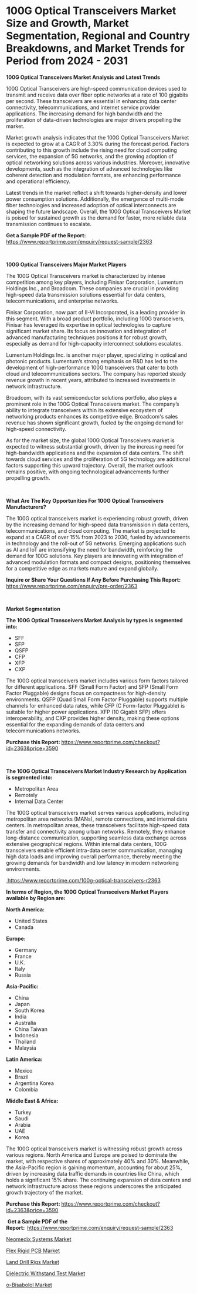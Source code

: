 <p><h1>100G Optical Transceivers Market Size and Growth, Market Segmentation, Regional and Country Breakdowns, and Market Trends for Period from 2024 -  2031</h1></p><p><strong>100G Optical Transceivers Market Analysis and Latest Trends</strong></p>
<p><p>100G Optical Transceivers are high-speed communication devices used to transmit and receive data over fiber optic networks at a rate of 100 gigabits per second. These transceivers are essential in enhancing data center connectivity, telecommunications, and internet service provider applications. The increasing demand for high bandwidth and the proliferation of data-driven technologies are major drivers propelling the market.</p><p>Market growth analysis indicates that the 100G Optical Transceivers Market is expected to grow at a CAGR of 3.30% during the forecast period. Factors contributing to this growth include the rising need for cloud computing services, the expansion of 5G networks, and the growing adoption of optical networking solutions across various industries. Moreover, innovative developments, such as the integration of advanced technologies like coherent detection and modulation formats, are enhancing performance and operational efficiency.</p><p>Latest trends in the market reflect a shift towards higher-density and lower power consumption solutions. Additionally, the emergence of multi-mode fiber technologies and increased adoption of optical interconnects are shaping the future landscape. Overall, the 100G Optical Transceivers Market is poised for sustained growth as the demand for faster, more reliable data transmission continues to escalate.</p></p>
<p><strong>Get a Sample PDF of the Report:&nbsp;</strong> <a href="https://www.reportprime.com/enquiry/request-sample/2363">https://www.reportprime.com/enquiry/request-sample/2363</a></p>
<p>&nbsp;</p>
<p><strong>100G Optical Transceivers Major Market Players</strong></p>
<p><p>The 100G Optical Transceivers market is characterized by intense competition among key players, including Finisar Corporation, Lumentum Holdings Inc., and Broadcom. These companies are crucial in providing high-speed data transmission solutions essential for data centers, telecommunications, and enterprise networks.</p><p>Finisar Corporation, now part of II-VI Incorporated, is a leading provider in this segment. With a broad product portfolio, including 100G transceivers, Finisar has leveraged its expertise in optical technologies to capture significant market share. Its focus on innovation and integration of advanced manufacturing techniques positions it for robust growth, especially as demand for high-capacity interconnect solutions escalates.</p><p>Lumentum Holdings Inc. is another major player, specializing in optical and photonic products. Lumentum’s strong emphasis on R&D has led to the development of high-performance 100G transceivers that cater to both cloud and telecommunications sectors. The company has reported steady revenue growth in recent years, attributed to increased investments in network infrastructure.</p><p>Broadcom, with its vast semiconductor solutions portfolio, also plays a prominent role in the 100G Optical Transceivers market. The company’s ability to integrate transceivers within its extensive ecosystem of networking products enhances its competitive edge. Broadcom's sales revenue has shown significant growth, fueled by the ongoing demand for high-speed connectivity.</p><p>As for the market size, the global 100G Optical Transceivers market is expected to witness substantial growth, driven by the increasing need for high-bandwidth applications and the expansion of data centers. The shift towards cloud services and the proliferation of 5G technology are additional factors supporting this upward trajectory. Overall, the market outlook remains positive, with ongoing technological advancements further propelling growth.</p></p>
<p>&nbsp;</p>
<p><strong>What Are The Key Opportunities For 100G Optical Transceivers Manufacturers?</strong></p>
<p><p>The 100G optical transceivers market is experiencing robust growth, driven by the increasing demand for high-speed data transmission in data centers, telecommunications, and cloud computing. The market is projected to expand at a CAGR of over 15% from 2023 to 2030, fueled by advancements in technology and the roll-out of 5G networks. Emerging applications such as AI and IoT are intensifying the need for bandwidth, reinforcing the demand for 100G solutions. Key players are innovating with integration of advanced modulation formats and compact designs, positioning themselves for a competitive edge as markets mature and expand globally.</p></p>
<p><strong>Inquire or Share Your Questions If Any Before Purchasing This Report:</strong> <a href="https://www.reportprime.com/enquiry/pre-order/2363">https://www.reportprime.com/enquiry/pre-order/2363</a></p>
<p>&nbsp;</p>
<p><strong>Market Segmentation</strong></p>
<p><strong>The 100G Optical Transceivers Market Analysis by types is segmented into:</strong></p>
<p><ul><li>SFF</li><li>SFP</li><li>QSFP</li><li>CFP</li><li>XFP</li><li>CXP</li></ul></p>
<p><p>The 100G optical transceivers market includes various form factors tailored for different applications. SFF (Small Form Factor) and SFP (Small Form Factor Pluggable) designs focus on compactness for high-density environments. QSFP (Quad Small Form Factor Pluggable) supports multiple channels for enhanced data rates, while CFP (C Form-factor Pluggable) is suitable for higher power applications. XFP (10 Gigabit SFP) offers interoperability, and CXP provides higher density, making these options essential for the expanding demands of data centers and telecommunications networks.</p></p>
<p><strong>Purchase this Report:&nbsp;</strong><a href="https://www.reportprime.com/checkout?id=2363&price=3590">https://www.reportprime.com/checkout?id=2363&price=3590</a></p>
<p>&nbsp;</p>
<p><strong>The 100G Optical Transceivers Market Industry Research by Application is segmented into:</strong></p>
<p><ul><li>Metropolitan Area</li><li>Remotely</li><li>Internal Data Center</li></ul></p>
<p><p>The 100G optical transceivers market serves various applications, including metropolitan area networks (MANs), remote connections, and internal data centers. In metropolitan areas, these transceivers facilitate high-speed data transfer and connectivity among urban networks. Remotely, they enhance long-distance communication, supporting seamless data exchange across extensive geographical regions. Within internal data centers, 100G transceivers enable efficient intra-data center communication, managing high data loads and improving overall performance, thereby meeting the growing demands for bandwidth and low latency in modern networking environments.</p></p>
<p><a href="https://www.reportprime.com/100g-optical-transceivers-r2363">&nbsp;https://www.reportprime.com/100g-optical-transceivers-r2363</a></p>
<p><strong>In terms of Region, the 100G Optical Transceivers Market Players available by Region are:</strong></p>
<p>
    <p> <strong> North America: </strong>
        <ul>
            <li>United States</li>
            <li>Canada</li>
        </ul>
        </p> 
    <p> <strong> Europe: </strong>
        <ul>
            <li>Germany</li>
            <li>France</li>
            <li>U.K.</li>
            <li>Italy</li>
            <li>Russia</li>
        </ul>
        </p> 
    <p> <strong> Asia-Pacific: </strong>
        <ul>
            <li>China</li>
            <li>Japan</li>
            <li>South Korea</li>
            <li>India</li>
            <li>Australia</li>
            <li>China Taiwan</li>
            <li>Indonesia</li>
            <li>Thailand</li>
            <li>Malaysia</li>
        </ul>
        </p> 
    <p> <strong> Latin America: </strong>
        <ul>
            <li>Mexico</li>
            <li>Brazil</li>
            <li>Argentina Korea</li>
            <li>Colombia</li>
        </ul>
        </p> 
    <p> <strong> Middle East & Africa: </strong>
        <ul>
            <li>Turkey</li>
            <li>Saudi</li>
            <li>Arabia</li>
            <li>UAE</li>
            <li>Korea</li>
        </ul>
    </p>
    </p>
<p><p>The 100G optical transceivers market is witnessing robust growth across various regions. North America and Europe are poised to dominate the market, with respective shares of approximately 40% and 30%. Meanwhile, the Asia-Pacific region is gaining momentum, accounting for about 25%, driven by increasing data traffic demands in countries like China, which holds a significant 15% share. The continuing expansion of data centers and network infrastructure across these regions underscores the anticipated growth trajectory of the market.</p></p>
<p><strong>Purchase this Report: </strong><a href="https://www.reportprime.com/checkout?id=2363&price=3590">https://www.reportprime.com/checkout?id=2363&price=3590</a></p>
<p>&nbsp;<strong>Get a Sample PDF of the Report:&nbsp;&nbsp;</strong><a href="https://www.reportprime.com/enquiry/request-sample/2363">https://www.reportprime.com/enquiry/request-sample/2363</a></p>
<p><strong></strong></p>
<p><p><a href="https://medium.com/@marilynfhghoster53/exploring-neomedix-systems-market-dynamics-revenue-analysis-and-growth-projections-in-the-neomedix-a28941cb11ce">Neomedix Systems Market</a></p><p><a href="https://github.com/AshrafKhan865/Market-Research-Report-List-1/blob/main/flex-rigid-pcb-market.md">Flex Rigid PCB Market</a></p><p><a href="https://www.linkedin.com/pulse/land-drill-rigs-market-insights-product-type-application-trends-xqarc?trackingId=7CwcakIeQxmlq6nk1Xus2A%3D%3D">Land Drill Rigs Market</a></p><p><a href="https://www.linkedin.com/pulse/dielectric-withstand-test-market-trends-detailed-study-its-cduif?trackingId=W2Y7zhLqTxeRj54NXOKeSQ%3D%3D">Dielectric Withstand Test Market</a></p><p><a href="https://medium.com/@janetvalentinh15/how-regional-markets-are-adapting-to-%CE%B1-bisabolol-market-innovations-c72dc91c3e62?postPublishedType=initial">α-Bisabolol Market</a></p></p>
